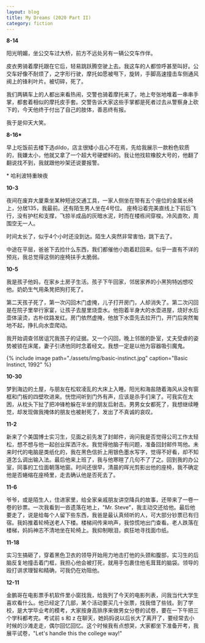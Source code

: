```yaml
---
layout: blog
title: My Dreams (2020 Part II)
category: fiction
---
```


**8-14**

阳光明媚，坐公交车过大桥，前方不远处另有一辆公交车作伴。

皮衣男骑着摩托跟在它后，轻易跳跃腾空驶上去。我这车的人都惊呼甚至叫好。公交车好像不耐烦了，之字形行驶，摩托如愿被甩下，旋转，手脚高速撞击车侧通风阀上的锋利叶片。被切碎，死了。

我们两辆车上的人都出来看热闹，交警也骑着摩托来了。地上夸张地堆着一串串手掌，都套着相似的摩托皮手套。交警告诉大家这些手掌都是死者过去从警察身上砍下的，今天他终于付出了自己的肢体，善恶终有报。

我于是仰天大笑。

**8-16\***

早上吃饭前去楼下选dildo，店主很矮小且心不在焉，先给我展示一款粉色软质的，我嫌太小，他就又拿了一个超大号硬塑料的。我让他找软橡胶大号的，他翻了翻说找不到，我就跟他吵架还说要报警。

\* 哈利波特重映夜

**10-3**

夜间在废弃大厦乘坐某种短途交通工具，一家人侧坐在带有五个座位的金属长椅上，分居135，我最前。还有陌生男人坐在4号位。
座椅沿着完美直线上下前后飞行，没有护栏和支撑，飞掠半成品的灰暗水泥，时而在楼栋间穿梭。冷风直吹，周围空无一人。

时间太长了，似乎4个小时还没到达。陌生人突然非常害怕，跳下去了。

中途在平层，爸爸下去捡什么东西，我们都催他小跑着赶回来。似乎一直有不详的预兆，我总觉得这侧的座椅扶手太脆弱。

**10-5**

我是孩子他妈，在家乡土房子生活。孩子下午回家，邻居家养的小黑狗特凶想咬他。奶奶生气用条凳把狗打死了。

第二天孩子死了，第一次闪回木门虚掩，儿子打开房门，人却消失了。第二次闪回是在院子里举行家宴，让孩子去屋里烧壶水。他抱着半身大的水壶进屋，烧好水后壶体滚烫，古朴纹路发红。房门依然虚掩，他放下水壶先去拉开门，开门后突然匍地不起，挣扎向水壶爬动。

我开始调查邻居诅咒我孩子的证据。又一个闪回，晚上邻居的卧室，丈夫受虐的姿势被锁在床尾，妻子引诱他同时念着经文。我想一定是以他为容器吸引魔鬼。

{% include image path="./assets/img/basic-instinct.jpg" caption="Basic Instinct, 1992" %}

**10-30**

梦到海边的土屋，与朋友在松软凌乱的大床上入睡。阳光和海盐随着海风从没有窗框和门板的四壁吹进来。恍惚间听到门外有声，应该是杀手们来了。可我实在太困，从枕头下扯了把冲锋枪躲在半坐的朋友后射击。男男女女都死了，我想继续睡觉，却发现做我掩体的朋友也被射死了，发出了不真诚的哀叹。

**11-2**

新来了个美国博士实习生，见面之前先发了封邮件，询问我是否觉得公司工作太轻松，想不想与他一起创业挥洒汗水。我觉得他脑子有问题，准备回封邮件骂他。未来时代的电脑是类纸化的，我在黑色信折上用银色墨水写字，觉得不好看，却不知道怎么调出输入法。最后他来上班了，我与他寒暄了几句不了了之。回到我的办公室，同事的工位面朝落地窗。时间还很早，清晨的晖光剪影出他的座椅，我不确定他是否蜷缩在座椅里，走去确认他是否死去了。

**11-6**

爷爷，或是陌生人，住进家里，给全家亲戚朋友讲空降兵的故事，还带来了一卷一卷的钞票。一次我看到一沓遗落在地上，"Mr. Steve"，我主动交还给他。最后他要走了，说是给每个人留下些东西，我爸是最认真倾听的人，可大部分钞票已有归宿。我妈推着轮椅送老人下楼。楼梯间传来响声，我惊慌地出门查看。老人跌落在楼梯，妈妈神志不清地坐在轮椅上。我抑制眼泪，疯狂地寻找面巾纸。

**11-18**

实习生搞砸了，穿着黑色卫衣的领导开始用力地击打他的头颈和腹部，实习生的后脑反复地撞击着门框，我担心他会被打死，就用手包裹住他毛茸茸的脑袋。领导的殴打讲求理智和精确，可我仍在劝阻他。

**12-11**

金鹏哥在电影票手机软件里小窗找我，给我列了今天的电影列表，问我当代大学生喜欢看什么。他已经定了几部，某个活动要买几十张票，找我借了些钱。到了学校，是大学毕业考的模考，大家按身高排序来做男女分卷的试卷，要在一下午把三个学科都考完。考试前 s 和 z 在聊天，她妈妈说以后长大了离开了，要经常去小时候的沙滩走走，偶尔回忆回忆。这个时候我有点想哭，大家都坐下准备开考，我展平试卷，"Let's handle this the college way!"
